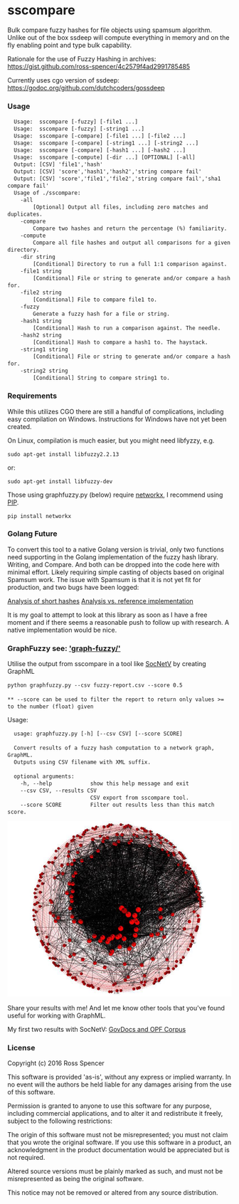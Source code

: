 # sscompare

Bulk compare fuzzy hashes for file objects using spamsum algorithm. Unlike out of the box ssdeep will
compute everything in memory and on the fly enabling point and type bulk capability. 

Rationale for the use of Fuzzy Hashing in archives: https://gist.github.com/ross-spencer/4c2579f4ad2991785485 

Currently uses cgo version of ssdeep: https://godoc.org/github.com/dutchcoders/gossdeep

### Usage

      Usage:  sscompare [-fuzzy] [-file1 ...]
      Usage:  sscompare [-fuzzy] [-string1 ...]
      Usage:  sscompare [-compare] [-file1 ...] [-file2 ...]
      Usage:  sscompare [-compare] [-string1 ...] [-string2 ...]
      Usage:  sscompare [-compare] [-hash1 ...] [-hash2 ...]
      Usage:  sscompare [-compute] [-dir ...] [OPTIONAL] [-all]
      Output: [CSV] 'file1','hash'
      Output: [CSV] 'score','hash1','hash2','string compare fail'
      Output: [CSV] 'score','file1','file2','string compare fail','sha1 compare fail'
      Usage of ./sscompare:
        -all
          	[Optional] Output all files, including zero matches and duplicates.
        -compare
          	Compare two hashes and return the percentage (%) familiarity.
        -compute
          	Compare all file hashes and output all comparisons for a given directory.
        -dir string
          	[Conditional] Directory to run a full 1:1 comparison against.
        -file1 string
          	[Conditional] File or string to generate and/or compare a hash for.
        -file2 string
          	[Conditional] File to compare file1 to.
        -fuzzy
          	Generate a fuzzy hash for a file or string.
        -hash1 string
          	[Conditional] Hash to run a comparison against. The needle.
        -hash2 string
          	[Conditional] Hash to compare a hash1 to. The haystack.
        -string1 string
          	[Conditional] File or string to generate and/or compare a hash for.
        -string2 string
          	[Conditional] String to compare string1 to.

### Requirements

While this utilizes CGO there are still a handful of complications, including easy compilation on Windows.
Instructions for Windows have not yet been created. 

On Linux, compilation is much easier, but you might need libfyzzy, e.g. 

    sudo apt-get install libfuzzy2.2.13
or: 

    sudo apt-get install libfuzzy-dev

Those using graphfuzzy.py (below) require [networkx](https://networkx.github.io/), I recommend using [PIP](https://pypi.python.org/pypi/pip). 

    pip install networkx

### Golang Future

To convert this tool to a native Golang version is trivial, only two functions need supporting in the Golang implementation of the fuzzy hash library. Writing, and Compare. And both can be dropped into the code here with minimal effort. Likely requiring simple casting of objects based on original Spamsum work. The issue with Spamsum is that it is not yet fit for production, and two bugs have been logged:

[Analysis of short hashes](https://github.com/michielbuddingh/spamsum/issues/2)
[Analysis vs. reference implementation](https://github.com/michielbuddingh/spamsum/issues/1)

It is my goal to attempt to look at this library as soon as I have a free moment and if there seems a reasonable push to follow up with research. A native implementation would be nice. 

### GraphFuzzy see: ['graph-fuzzy/'](https://github.com/ross-spencer/sscompare/tree/master/graph-fuzzy)

Utilise the output from sscompare in a tool like [SocNetV](http://socnetv.sourceforge.net/) by creating GraphML

    python graphfuzzy.py --csv fuzzy-report.csv --score 0.5
  
    ** --score can be used to filter the report to return only values >= to the number (float) given

Usage: 

      usage: graphfuzzy.py [-h] [--csv CSV] [--score SCORE]

      Convert results of a fuzzy hash computation to a network graph, GraphML.
      Outputs using CSV filename with XML suffix.

      optional arguments:
        -h, --help            show this help message and exit
        --csv CSV, --results CSV
                              CSV export from sscompare tool.
        --score SCORE         Filter out results less than this match score.


![Network Graph Example](https://raw.githubusercontent.com/ross-spencer/rs-misc-scripts/master/anon-fuzzy-analysis.png)

Share your results with me! And let me know other tools that you've found useful for working with GraphML.

My first two results with SocNetV: [GovDocs and OPF Corpus](https://twitter.com/beet_keeper/status/719512360264683520)

### License

Copyright (c) 2016 Ross Spencer

This software is provided 'as-is', without any express or implied warranty. In no event will the authors be held liable for any damages arising from the use of this software.

Permission is granted to anyone to use this software for any purpose, including commercial applications, and to alter it and redistribute it freely, subject to the following restrictions:

The origin of this software must not be misrepresented; you must not claim that you wrote the original software. If you use this software in a product, an acknowledgment in the product documentation would be appreciated but is not required.

Altered source versions must be plainly marked as such, and must not be misrepresented as being the original software.

This notice may not be removed or altered from any source distribution.
